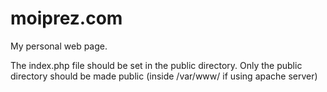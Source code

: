 moiprez.com
===========

My personal web page.

The index.php file should be set in the public directory.
Only the public directory should be made public (inside /var/www/ if using apache server)
